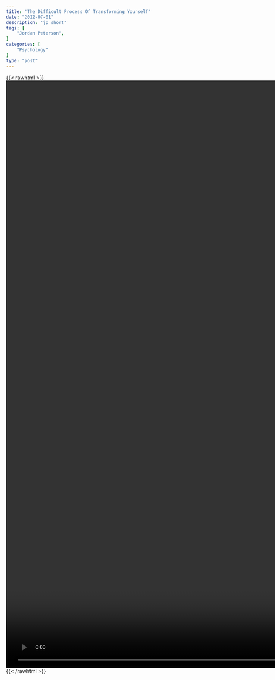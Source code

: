 ```yaml
---
title: "The Difficult Process Of Transforming Yourself"
date: "2022-07-01"
description: "jp short"
tags: [
    "Jordan Peterson",
]
categories: [
    "Psychology"
]
type: "post"
---
```

{{< rawhtml >}}
    <video style="height:40vh;width:auto" overflow="hidden" controls>
        <source src="https://clips.dev00ps.com/Jordan_Peterson/The_difficult_process_of_transforming_yourself.mp4" type="video/mp4"> 
    </video>
{{< /rawhtml >}}

